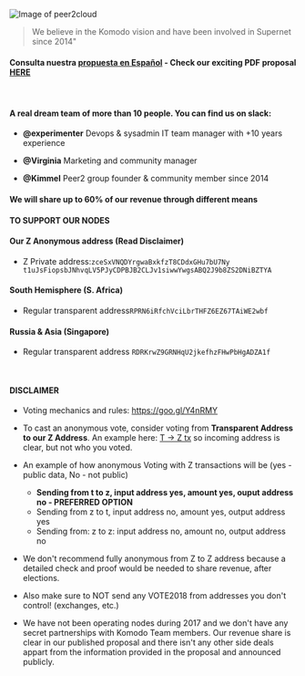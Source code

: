 

![Image of peer2cloud](http://peer2.cloud/images/peer2cloud_logo.png)

> We believe in the Komodo vision and
> have been involved in Supernet
> since 2014" 

#### Consulta nuestra [propuesta en Español](https://github.com/KomodoPlatform/vote2018/blob/master/proposals/peer2cloud/peer2cloud_ES.pdf) - Check our **exciting** PDF proposal [HERE](https://github.com/KomodoPlatform/vote2018/blob/master/proposals/peer2cloud/peer2cloud.pdf)
<br>

####  A real dream team of more than 10 people. You can find us on slack:

*  **@experimenter** Devops & sysadmin IT team manager
with +10 years experience

*  **@Virginia** Marketing and community
manager

*  **@Kimmel** Peer2 group founder & community
member since 2014

#### We will share up to 60% of our revenue through different means

#### **TO SUPPORT OUR NODES**

#### Our Z Anonymous address (Read Disclaimer)

* Z Private address:`zceSxVNQDYrgwaBxkfzT8CDdxGHu7bU7Ny
t1uJsFiopsbJNhvqLV5PJyCDPBJB2CLJv1siwwYwgsABQ2J9b8ZS2DNiBZTYA`

#### South Hemisphere (S. Africa)

* Regular transparent address`RPRN6iRfchVciLbrTHFZ6EZ67TAiWE2wbf`


#### Russia & Asia (Singapore)

* Regular transparent address `RDRKrwZ9GRNHqU2jkefhzFHwPbHgADZA1f`

<br>

#### **DISCLAIMER**

* Voting mechanics and rules: https://goo.gl/Y4nRMY

* To cast an anonymous vote, consider voting from **Transparent Address to our Z Address**. An example here: [T -> Z tx]( https://kmd.explorer.supernet.org/tx/4b2502e7db1d59723615e1dd7f6597f22dbdebe74b535ca99e6191ed9cb0d304) so incoming address is clear, but not who you voted.

* An example of how anonymous Voting with Z transactions will be (yes - public data, No - not public)
  * **Sending from t to z, input address yes, amount yes, ouput address no - PREFERRED OPTION**
  * Sending from z to t, input address no, amount yes, output address yes
  * Sending from: z to z:  input address no, amount no, output address no
  

* We don't recommend fully anonymous from Z to Z address because a detailed check and proof would be needed to share revenue, after elections.

* Also make sure to NOT send any VOTE2018 from addresses you don't control! (exchanges, etc.)

* We have not been operating nodes during 2017 and we don't have any secret partnerships with Komodo Team members. Our revenue share is clear in our published proposal and there isn't any other side deals appart from the information provided in the proposal and announced publicly.

